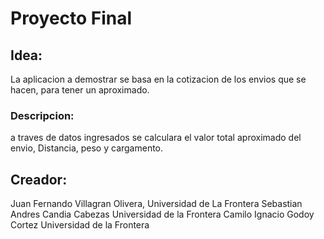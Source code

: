 # Proyecto Final

## Idea:
 La aplicacion a demostrar se basa en la cotizacion de los envios que se hacen, para tener un aproximado.

### Descripcion: 

a traves de datos ingresados se calculara el valor total aproximado del envio, Distancia, peso y cargamento.

 
## Creador:
 Juan Fernando Villagran Olivera, Universidad de La Frontera
 Sebastian Andres Candia Cabezas Universidad de la Frontera
 Camilo Ignacio Godoy Cortez Universidad de la Frontera
